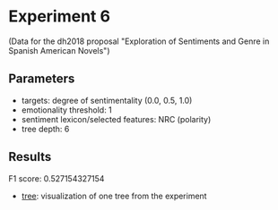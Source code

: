 Experiment 6
==============================================
(Data for the dh2018 proposal "Exploration of Sentiments and Genre in Spanish American Novels") 

## Parameters

* targets: degree of sentimentality (0.0, 0.5, 1.0)
* emotionality threshold: 1
* sentiment lexicon/selected features: NRC (polarity)
* tree depth: 6

## Results

F1 score: 0.527154327154

* [tree](tree): visualization of one tree from the experiment




